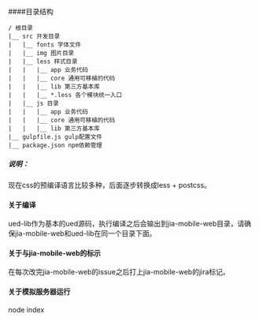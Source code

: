 ####目录结构

	/ 根目录
	|__ src 开发目录
	|   |__ fonts 字体文件
	|   |__ img 图片目录
	|   |__ less 样式目录
	|   |   |__ app 业务代码
	|   |   |__ core 通用可移植的代码
	|   |   |__ lib 第三方基本库
	|   |   |__ *.less 各个模块统一入口
	|   |__ js 目录
	|   |   |__ app 业务代码
	|   |   |__ core 通用可移植的代码
	|   |   |__ lib 第三方基本库
	|__ gulpfile.js gulp配置文件
	|__ package.json npm依赖管理

##### 说明：

现在css的预编译语言比较多种，后面逐步转换成less + postcss。


#### 关于编译

ued-lib作为基本的ued源码，执行编译之后会输出到jia-mobile-web目录，请确保jia-mobile-web和ued-lib在同一个目录下面。


#### 关于与jia-mobile-web的标示

在每次改完jia-mobile-web的issue之后打上jia-mobile-web的jira标记。


#### 关于模拟服务器运行
node index

